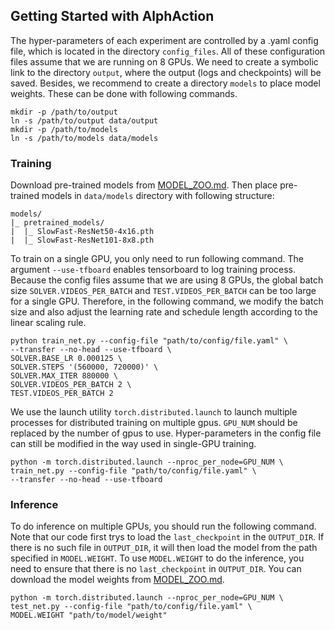 ## Getting Started with AlphAction

The hyper-parameters of each experiment are controlled by 
a .yaml config file, which is located in the directory 
`config_files`. All of these configuration files assume 
that we are running on 8 GPUs. We need to create a symbolic
link to the directory `output`, where the output (logs and checkpoints)
will be saved. Besides, we recommend to create a directory `models` to place 
model weights. These can be done with following commands.

```shell
mkdir -p /path/to/output
ln -s /path/to/output data/output
mkdir -p /path/to/models
ln -s /path/to/models data/models
```

### Training

Download pre-trained models from [MODEL_ZOO.md](MODEL_ZOO.md#pre-trained-models).
Then place pre-trained models in `data/models` directory with following structure:

```
models/
|_ pretrained_models/
|  |_ SlowFast-ResNet50-4x16.pth
|  |_ SlowFast-ResNet101-8x8.pth
```

To train on a single GPU, you only need to run following command. The 
argument `--use-tfboard` enables tensorboard to log training process. 
Because the config files assume that we are using 8 GPUs, the global 
batch size `SOLVER.VIDEOS_PER_BATCH` and `TEST.VIDEOS_PER_BATCH` can
be too large for a single GPU. Therefore, in the following command, we 
modify the batch size and also adjust the learning rate and schedule 
length according to the linear scaling rule.

```shell
python train_net.py --config-file "path/to/config/file.yaml" \
--transfer --no-head --use-tfboard \
SOLVER.BASE_LR 0.000125 \
SOLVER.STEPS '(560000, 720000)' \
SOLVER.MAX_ITER 880000 \ 
SOLVER.VIDEOS_PER_BATCH 2 \
TEST.VIDEOS_PER_BATCH 2
```

We use the launch utility `torch.distributed.launch` to launch multiple 
processes for distributed training on multiple gpus. `GPU_NUM` should be
replaced by the number of gpus to use. Hyper-parameters in the config file
can still be modified in the way used in single-GPU training.

```shell
python -m torch.distributed.launch --nproc_per_node=GPU_NUM \
train_net.py --config-file "path/to/config/file.yaml" \
--transfer --no-head --use-tfboard
```

### Inference

To do inference on multiple GPUs, you should run the following command. Note that 
our code first trys to load the `last_checkpoint` in the `OUTPUT_DIR`. If there
 is no such file in `OUTPUT_DIR`, it will then load the model from the 
 path specified in `MODEL.WEIGHT`. To use `MODEL.WEIGHT` to do the inference,
 you need to ensure that there is no `last_checkpoint` in `OUTPUT_DIR`. 
 You can download the model weights from [MODEL_ZOO.md](MODEL_ZOO.md#ava-models).
 
 ```shell
python -m torch.distributed.launch --nproc_per_node=GPU_NUM \
test_net.py --config-file "path/to/config/file.yaml" \
MODEL.WEIGHT "path/to/model/weight"
 ```